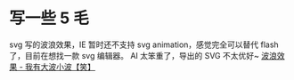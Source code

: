 # 写一些 5 毛


svg 写的波浪效果，IE 暂时还不支持 svg animation，感觉完全可以替代 flash 了，目前在想找一款 svg 编辑器。
AI 太笨重了，导出的 SVG 不太优好~ [波浪效果 - 我有大波小波【笑】](http://kinglisky.github.io/bloom/wave/index.html)
